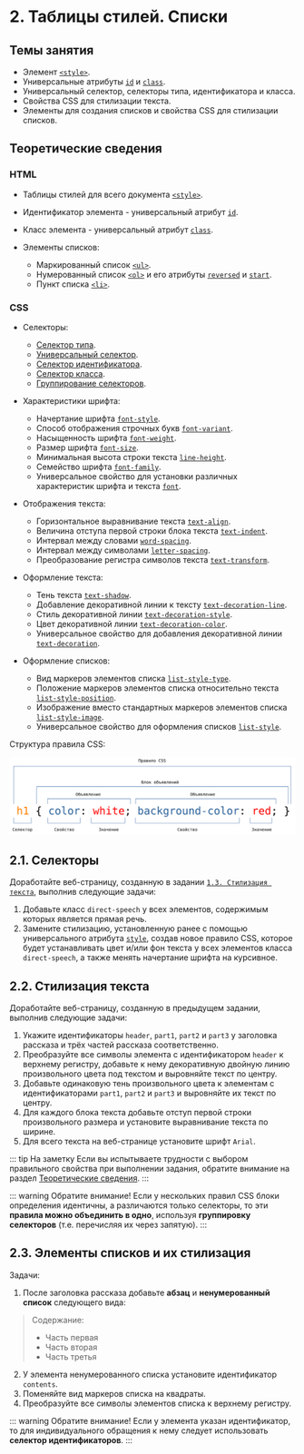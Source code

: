 # 2. Таблицы стилей. Списки

## Темы занятия

- Элемент [`<style>`](https://webref.ru/html/style).
- Универсальные атрибуты [`id`](https://webref.ru/html/attr/id) и
[`class`](https://webref.ru/html/attr/class).
- Универсальный селектор, cелекторы типа, идентификатора и класса.
- Свойства CSS для стилизации текста.
- Элементы для создания списков и свойства CSS для стилизации списков.

## Теоретические сведения

### HTML

- Таблицы стилей для всего документа [`<style>`](https://webref.ru/html/style).
- Идентификатор элемента - универсальный атрибут
[`id`](https://webref.ru/html/attr/id).
- Класс элемента - универсальный атрибут
[`class`](https://webref.ru/html/attr/class).

- Элементы списков:

  - Маркированный список [`<ul>`](https://webref.ru/html/ul).
  - Нумерованный список [`<ol>`](https://webref.ru/html/ol) и его атрибуты 
  [`reversed`](https://webref.ru/html/ol/reversed) и
  [`start`](https://webref.ru/html/ol/start).
  - Пункт списка [`<li>`](https://webref.ru/html/li).

### CSS

- Селекторы:

  - [Селектор типа](https://webref.ru/css/selector/tag).
  - [Универсальный селектор](https://webref.ru/css/selector/universal).
  - [Селектор идентификатора](https://webref.ru/css/selector/id).
  - [Селектор класса](https://webref.ru/css/selector/class).
  - [Группирование селекторов](http://htmlbook.ru/samcss/gruppirovanie). 

- Характеристики шрифта:

  - Начертание шрифта [`font-style`](https://webref.ru/css/font-style).
  - Способ отображения строчных букв
  [`font-variant`](https://webref.ru/css/font-variant).
  - Насыщенность шрифта [`font-weight`](https://webref.ru/css/font-weight).
  - Размер шрифта [`font-size`](https://webref.ru/css/font-size).
  - Минимальная высота строки текста
  [`line-height`](https://webref.ru/css/line-height).
  - Семейство шрифта [`font-family`](https://webref.ru/css/font-family).
  - Универсальное свойство для установки различных характеристик шрифта и 
  текста [`font`](https://webref.ru/css/font).

- Отображения текста:

  - Горизонтальное выравнивание текста
  [`text-align`](https://webref.ru/css/text-align).
  - Величина отступа первой строки блока текста
  [`text-indent`](https://webref.ru/css/text-indent).
  - Интервал между словами
  [`word-spacing`](https://webref.ru/css/word-spacing).
  - Интервал между символами
  [`letter-spacing`](https://webref.ru/css/letter-spacing).
  - Преобразование регистра символов текста
  [`text-transform`](https://webref.ru/css/text-transform).

- Оформление текста:

  - Тень текста [`text-shadow`](https://webref.ru/css/text-shadow).
  - Добавление декоративной линии к тексту
  [`text-decoration-line`](https://webref.ru/css/text-decoration-line).
  - Стиль декоративной линии 
  [`text-decoration-style`](https://webref.ru/css/text-decoration-style).
  - Цвет декоративной линии
  [`text-decoration-color`](https://webref.ru/css/text-decoration-color).
  - Универсальное свойство для добавления декоративной линии
  [`text-decoration`](https://webref.ru/css/text-decoration).

- Оформление списков:

  - Вид маркеров элементов списка
  [`list-style-type`](https://webref.ru/css/list-style-type).
  - Положение маркеров элементов списка относительно текста
  [`list-style-position`](https://webref.ru/css/list-style-position).
  - Изображение вместо стандартных маркеров элементов списка
  [`list-style-image`](https://webref.ru/css/list-style-image).
  - Универсальное свойство для оформления списков
  [`list-style`](https://webref.ru/css/list-style).

Cтруктура правила CSS:

![Cтруктура правила CSS](./assets/css_ruleset.svg)

## 2.1. Селекторы

Доработайте веб-страницу, созданную в задании
[`1.3. Стилизация текста`](/practice/01/#_1-3-стиnизация-текста), выполнив 
 следующие задачи:

1. Добавьте класс `direct-speech` у всех элементов, содержимым которых 
является прямая речь.
2. Замените стилизацию, установленную ранее с помощью универсального 
атрибута [`style`](https://webref.ru/html/attr/style), создав новое правило 
CSS, которое будет устанавливать цвет и/или фон текста у всех элементов 
класса `direct-speech`, а также менять начертание шрифта на курсивное.

## 2.2. Стилизация текста

Доработайте веб-страницу, созданную в предыдущем задании, выполнив следующие
задачи:

1. Укажите идентификаторы `header`, `part1`, `part2` и `part3` у заголовка 
рассказа и трёх частей рассказа соответственно.
2. Преобразуйте все символы элемента с идентификатором `header` к верхнему 
регистру, добавьте к нему декоративную двойную линию произвольного цвета под
текстом и выровняйте текст по центру.
3. Добавьте одинаковую тень произвольного цвета к элементам с 
идентификаторами `part1`, `part2` и `part3` и выровняйте их текст по центру.
4. Для каждого блока текста добавьте отступ первой строки произвольного 
размера и установите выравнивание текста по ширине.
5. Для всего текста на веб-странице установите шрифт `Arial`.

::: tip На заметку
Если вы испытываете трудности с выбором правильного свойства при выполнении 
задания, обратите внимание на раздел
[Теоретические сведения](#теоретические-сведения).
:::

::: warning Обратите внимание!
Если у нескольких правил CSS блоки определения идентичны, а различаются 
только селекторы, то эти **правила можно объединить в одно**, используя 
**группировку селекторов** (т.е. перечисляя их через запятую).
:::

## 2.3. Элементы списков и их стилизация

Задачи:

1. После заголовка рассказа добавьте **абзац** и **ненумерованный список** 
следующего вида:

> Содержание:
>
> - Часть первая
> - Часть вторая
> - Часть третья

2. У элемента ненумерованного списка установите идентификатор `contents`.
3. Поменяйте вид маркеров списка на квадраты.
4. Преобразуйте все символы элементов списка к верхнему регистру.

::: warning Обратите внимание!
Если у элемента указан идентификатор, то для индивидуального обращения к 
нему следует использовать **селектор идентификаторов**.
:::

<disqus-comments
  page-title="2. Таблицы стилей. Списки | Практические занятия"
  page-uuid="cf29a6d2-adbf-4612-a5f4-646a9fc03944"/>
  
<script-button/>